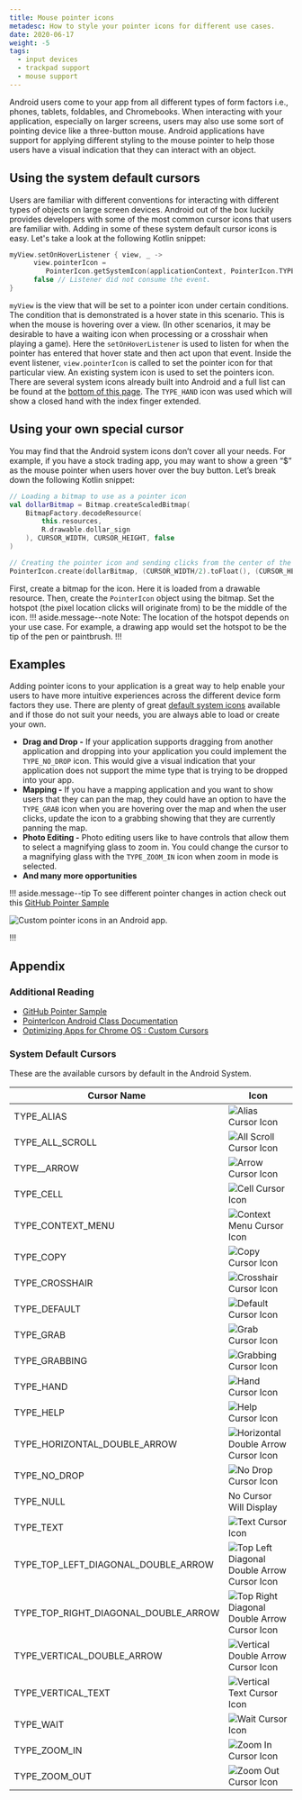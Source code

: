 ```yaml
---
title: Mouse pointer icons
metadesc: How to style your pointer icons for different use cases.
date: 2020-06-17
weight: -5
tags:
  - input devices
  - trackpad support
  - mouse support
---
```


Android users come to your app from all different types of form factors i.e., phones, tablets, foldables, and Chromebooks. When interacting with your application, especially on larger screens, users may also use some sort of pointing device like a three-button mouse. Android applications have support for applying different styling to the mouse pointer to help those users have a visual indication that they can interact with an object.

## Using the system default cursors

Users are familiar with different conventions for interacting with different types of objects on large screen devices. Android out of the box luckily provides developers with some of the most common cursor icons that users are familiar with. Adding in some of these system default cursor icons is easy. Let's take a look at the following Kotlin snippet:

```kotlin {title="Kotlin" .code-figure}
myView.setOnHoverListener { view, _ ->
      view.pointerIcon =
         PointerIcon.getSystemIcon(applicationContext, PointerIcon.TYPE_HAND)
      false // Listener did not consume the event.
}
```

`myView` is the view that will be set to a pointer icon under certain conditions. The condition that is demonstrated is a hover state in this scenario. This is when the mouse is hovering over a view. (In other scenarios, it may be desirable to have a waiting icon when processing or a crosshair when playing a game). Here the `setOnHoverListener` is used to listen for when the pointer has entered that hover state and then act upon that event. Inside the event listener, `view.pointerIcon` is called to set the pointer icon for that particular view. An existing system icon is used to set the pointers icon. There are several system icons already built into Android and a full list can be found at the [bottom of this page](/{{locale.code}}/android/pointer-styling#system-default-cursors). The `TYPE_HAND` icon was used which will show a closed hand with the index finger extended.

## Using your own special cursor

You may find that the Android system icons don’t cover all your needs. For example, if you have a stock trading app, you may want to show a green “\$” as the mouse pointer when users hover over the buy button. Let’s break down the following Kotlin snippet:

```kotlin {title="Kotlin" .code-figure}
// Loading a bitmap to use as a pointer icon
val dollarBitmap = Bitmap.createScaledBitmap(
    BitmapFactory.decodeResource(
        this.resources,
        R.drawable.dollar_sign
    ), CURSOR_WIDTH, CURSOR_HEIGHT, false
)

// Creating the pointer icon and sending clicks from the center of the mouse icon
PointerIcon.create(dollarBitmap, (CURSOR_WIDTH/2).toFloat(), (CURSOR_HEIGHT/2).toFloat())
```

First, create a bitmap for the icon. Here it is loaded from a drawable resource. Then, create the `PointerIcon` object using the bitmap. Set the hotspot (the pixel location clicks will originate from) to be the middle of the icon.
!!! aside.message--note
Note: The location of the hotspot depends on your use case. For example, a drawing app would set the hotspot to be the tip of the pen or paintbrush.
!!!

## Examples

Adding pointer icons to your application is a great way to help enable your users to have more intuitive experiences across the different device form factors they use. There are plenty of great [default system icons](/{{locale.code}}/android/pointer-styling#system-default-cursors) available and if those do not suit your needs, you are always able to load or create your own.

- **Drag and Drop -** If your application supports dragging from another application and dropping into your application you could implement the `TYPE_NO_DROP` icon. This would give a visual indication that your application does not support the mime type that is trying to be dropped into your app.
- **Mapping -** If you have a mapping application and you want to show users that they can pan the map, they could have an option to have the `TYPE_GRAB` icon when you are hovering over the map and when the user clicks, update the icon to a grabbing showing that they are currently panning the map.
- **Photo Editing -** Photo editing users like to have controls that allow them to select a magnifying glass to zoom in. You could change the cursor to a magnifying glass with the `TYPE_ZOOM_IN` icon when zoom in mode is selected.
- **And many more opportunities**

!!! aside.message--tip
To see different pointer changes in action check out this [GitHub Pointer Sample](https://github.com/chromeos/pointer-icon-sample)

![Custom pointer icons in an Android app.](ix://android/pointer-styling/pointer-icon.gif)

!!!

## Appendix

### Additional Reading

- [GitHub Pointer Sample](https://github.com/chromeos/pointer-icon-sample)
- [PointerIcon Android Class Documentation](https://developer.android.com/reference/android/view/PointerIcon)
- [Optimizing Apps for Chrome OS : Custom Cursors](https://developer.android.com/topic/arc/optimizing#custom-cursors)

### System Default Cursors

These are the available cursors by default in the Android System.

| Cursor Name                          | Icon                                                                                                                                      |
| ------------------------------------ | ----------------------------------------------------------------------------------------------------------------------------------------- |
| TYPE_ALIAS                           | ![Alias Cursor Icon](ix://android/pointer-styling/Mouse-Pointer0.png 'Alias Cursor')                                                      |
| TYPE_ALL_SCROLL                      | ![All Scroll Cursor Icon](ix://android/pointer-styling/Mouse-Pointer1.png 'All Scroll Cursor')                                            |
| TYPE\_\_ARROW                        | ![Arrow Cursor Icon](ix://android/pointer-styling/Mouse-Pointer2.png 'Arrow Cursor')                                                      |
| TYPE_CELL                            | ![Cell Cursor Icon](ix://android/pointer-styling/Mouse-Pointer3.png 'Cell Cursor')                                                        |
| TYPE_CONTEXT_MENU                    | ![Context Menu Cursor Icon](ix://android/pointer-styling/Mouse-Pointer4.png 'Context Menu Cursor')                                        |
| TYPE_COPY                            | ![Copy Cursor Icon](ix://android/pointer-styling/Mouse-Pointer5.png 'Copy Cursor')                                                        |
| TYPE_CROSSHAIR                       | ![Crosshair Cursor Icon](ix://android/pointer-styling/Mouse-Pointer6.png 'Crosshair Cursor')                                              |
| TYPE_DEFAULT                         | ![Default Cursor Icon](ix://android/pointer-styling/Mouse-Pointer7.png 'Default Cursor')                                                  |
| TYPE_GRAB                            | ![Grab Cursor Icon](ix://android/pointer-styling/Mouse-Pointer8.png 'Grab Cursor')                                                        |
| TYPE_GRABBING                        | ![Grabbing Cursor Icon](ix://android/pointer-styling/Mouse-Pointer9.png 'Grabbing Cursor')                                                |
| TYPE_HAND                            | ![Hand Cursor Icon](ix://android/pointer-styling/Mouse-Pointer10.png 'Hand Cursor')                                                       |
| TYPE_HELP                            | ![Help Cursor Icon](ix://android/pointer-styling/Mouse-Pointer11.png 'Help Cursor')                                                       |
| TYPE_HORIZONTAL_DOUBLE_ARROW         | ![Horizontal Double Arrow Cursor Icon](ix://android/pointer-styling/Mouse-Pointer12.png 'Horizontal Double Arrow Cursor')                 |
| TYPE_NO_DROP                         | ![No Drop Cursor Icon](ix://android/pointer-styling/Mouse-Pointer13.png 'No Drop Cursor')                                                 |
| TYPE_NULL                            | No Cursor Will Display                                                                                                                    |
| TYPE_TEXT                            | ![Text Cursor Icon](ix://android/pointer-styling/Mouse-Pointer14.png 'Text Cursor')                                                       |
| TYPE_TOP_LEFT_DIAGONAL_DOUBLE_ARROW  | ![Top Left Diagonal Double Arrow Cursor Icon](ix://android/pointer-styling/Mouse-Pointer15.png 'Top Left Diagonal Double Arrow Cursor')   |
| TYPE_TOP_RIGHT_DIAGONAL_DOUBLE_ARROW | ![Top Right Diagonal Double Arrow Cursor Icon](ix://android/pointer-styling/Mouse-Pointer16.png 'Top Right Diagonal Double Arrow Cursor') |
| TYPE_VERTICAL_DOUBLE_ARROW           | ![Vertical Double Arrow Cursor Icon](ix://android/pointer-styling/Mouse-Pointer17.png 'Vertical Double Arrow Cursor')                     |
| TYPE_VERTICAL_TEXT                   | ![Vertical Text Cursor Icon](ix://android/pointer-styling/Mouse-Pointer18.png 'Vertical Text Cursor')                                     |
| TYPE_WAIT                            | ![Wait Cursor Icon](ix://android/pointer-styling/Mouse-Pointer19.gif 'Wait Cursor')                                                       |
| TYPE_ZOOM_IN                         | ![Zoom In Cursor Icon](ix://android/pointer-styling/Mouse-Pointer20.png 'Zoom In Cursor')                                                 |
| TYPE_ZOOM_OUT                        | ![Zoom Out Cursor Icon](ix://android/pointer-styling/Mouse-Pointer21.png 'Zoom Out Cursor')                                               |
